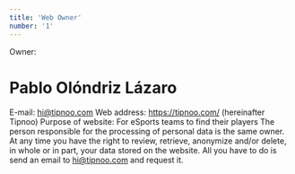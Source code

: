 ```yaml
---
title: 'Web Owner'
number: '1'
---
```


Owner:
# Pablo Olóndriz Lázaro
E-mail:
hi@tipnoo.com
Web address: https://tipnoo.com/
(hereinafter Tipnoo)
Purpose of website: For eSports teams to find their players
The person responsible for the processing of personal data is the same owner.
At any time you have the right to review, retrieve, anonymize and/or delete, in whole or in part, your data stored on the website. All you have to do is send an email to hi@tipnoo.com and request it.
